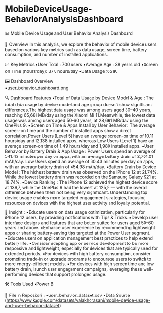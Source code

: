 # MobileDeviceUsage-BehaviorAnalysisDashboard

📊 Mobile Device Usage and User Behavior Analysis Dashboard

📌 Overview
In this analysis, we explore the behavior of mobile device users based on various key metrics such as data usage, screen time, battery consumption, and number of installed applications.

📈 Key Metrics 
▪️User Total : 700 users
▪️Average Age : 38 years old
▪️Screen on Time (hours/day): 37K hours/day
▪️Data Usage :651K

🖼️ Dashboard Overview  
▪️user_behavior_dashboard.png

🔍 Dashboard Features
▪️Total of Data Usage by Device Model & Age : The total data usage by device model and age group doesn’t show significant differences.The highest data usage was among users aged 30–40 years, reaching 65,681 MB/day using the Xiaomi Mi 11.Meanwhile, the lowest data usage was among users aged 50–60 years, at 28,661 MB/day using the OnePlus 9.
▪️Screen on Time & Apps Install by User Behavior : The average screen-on time and the number of installed apps show a direct correlation.Power Users (Level 5) have an average screen-on time of 10.11 hours/day and 12,138 installed apps, whereas Low Users (Level 1) have an average screen-on time of 1.49 hours/day and 1,980 installed apps.
▪️User Behavior by Battery Drain & App Usage : Power Users spend an average of 541.42 minutes per day on apps, with an average battery drain of 2,701.01 mAh/day. Low Users spend an average of 60.43 minutes per day on apps, with an average battery drain of 454.98 mAh/day.
▪️Battery Drain by Device Model : The highest battery drain was observed on the iPhone 12 at 21.74%. While the lowest battery drain was recorded on the Samsung Galaxy S21 at 18.74%.
▪️Device Ranking : The iPhone 12 achieved the highest device score at 139,7, while the OnePlus 9 had the lowest at 125,9 — with the overall difference between them not being very significant. Understanding top device usage enables more targeted engagement strategies, focusing resources on devices with the highest user activity and loyalty potential.

📌 Insight :
▪️Educate users on data usage optimization, particularly for iPhone 12 users, by providing notifications with Tips & Tricks.
▪️Develop user interface designs and features that are better suited for users aged 50–60 years and above.
▪️Enhance user experience by recommending lightweight apps or sharing battery-saving tips targeted at the Power User segment.
▪️Educate users on application management best practices to help extend battery life.
▪️Consider adapting app or service development to be more responsive and lightweight, especially for devices that are typically used for extended periods.
▪️For devices with high battery consumption, consider promoting trade-in or upgrade programs to encourage users to switch to more energy-efficient models.
▪️For devices with high screen time and low battery drain, launch user engagement campaigns, leveraging these well-performing devices that support prolonged usage.

🛠 Tools Used 
▪️Power BI

📂 File in Repositori :
▪️user_behavior_dataset.csv 
▪️Data Source (https://www.kaggle.com/datasets/valakhorasani/mobile-device-usage-and-user-behavior-dataset)
